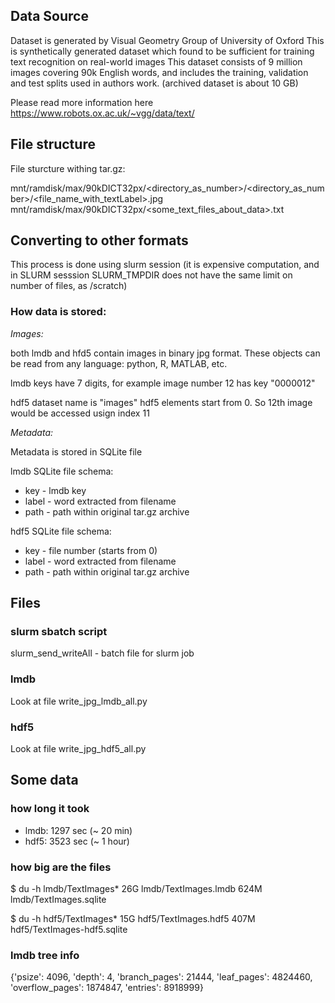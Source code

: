 ## Data Source

Dataset is generated by Visual Geometry Group of University of Oxford
This is synthetically generated dataset which found to be sufficient for training text recognition on real-world images
This dataset consists of 9 million images covering 90k English words, and includes the training, validation and test splits used in authors work.
(archived dataset is about 10 GB)

Please read more information here https://www.robots.ox.ac.uk/~vgg/data/text/


## File structure

File sturcture withing tar.gz:

mnt/ramdisk/max/90kDICT32px/<directory_as_number>/<directory_as_number>/<file_name_with_textLabel>.jpg
mnt/ramdisk/max/90kDICT32px/<some_text_files_about_data>.txt

## Converting to other formats

This process is done using slurm session (it is expensive computation, and in SLURM sesssion SLURM_TMPDIR does not have the same limit on number of files, as /scratch)

### How data is stored:

*Images:* 

both lmdb and hfd5 contain images in binary jpg format. These objects can be read from any language: python, R, MATLAB, etc.

lmdb keys have 7 digits, for example image number 12 has key "0000012"

hdf5 dataset name is "images"
hdf5 elements start from 0. So 12th image would be accessed usign index 11

*Metadata:*

Metadata is stored in SQLite file

lmdb SQLite file schema: 
* key - lmdb key
* label - word extracted from filename
* path - path within original tar.gz archive

hdf5 SQLite file schema: 
* key - file number (starts from 0)
* label - word extracted from filename
* path - path within original tar.gz archive


## Files

### slurm sbatch script

slurm_send_writeAll - batch file for slurm job

### lmdb

Look at file write_jpg_lmdb_all.py

### hdf5

Look at file write_jpg_hdf5_all.py


## Some data

### how long it took

* lmdb: 1297 sec (~ 20 min)
* hdf5: 3523 sec (~ 1 hour)

### how big are the files

$ du -h lmdb/TextImages*
26G     lmdb/TextImages.lmdb
624M    lmdb/TextImages.sqlite

$ du -h hdf5/TextImages*
15G     hdf5/TextImages.hdf5
407M    hdf5/TextImages-hdf5.sqlite

### lmdb tree info

{'psize': 4096, 'depth': 4, 'branch_pages': 21444, 'leaf_pages': 4824460, 'overflow_pages': 1874847, 'entries': 8918999}

